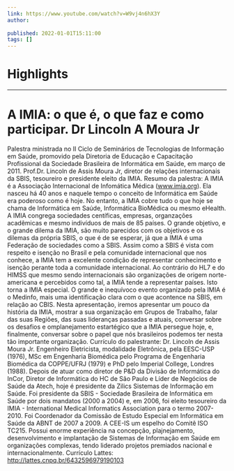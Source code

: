 ```yaml
---
link: https://www.youtube.com/watch?v=W9vj4n6hX3Y
author: 
   
published: 2022-01-01T15:11:00
tags: []
---
```

# Highlights


---
# A IMIA: o que é, o que faz e como participar. Dr Lincoln A Moura Jr
Palestra ministrada no II Ciclo de Seminários de Tecnologias de Informação em Saúde, promovido pela Diretoria de Educação e Capacitação Profissional da Sociedade Brasileira de Informática em Saúde, em março de 2011. Prof.Dr. Lincoln de Assis Moura Jr, diretor de relações internacionais da SBIS, tesoureiro e presidente eleito da IMIA. Resumo da palestra: A IMIA é a Associação Internacional de Infomática Médica (www.imia.org). Ela nasceu há 40 anos e naquele tempo o conceito de Informática em Saúde era poderoso como é hoje. No entanto, a IMIA cobre tudo o que hoje se chama de Informática em Saúde, Informática BioMédica ou mesmo eHealth. A IMIA congrega sociedades centíficas, empresas, organzações acadêmicas e mesmo indivíduos de mais de 85 países. O grande objetivo, e o grande dilema da IMIA, são muito parecidos com os objetivos e os dilemas da própria SBIS, o que é de se esperar, já que a IMIA é uma Federação de sociedades como a SBIS. Assim como a SBIS é vista com respeito e isenção no Brasil e pela comunidade internacional que nos conhece, a IMIA tem a excelente condição de representar conhecimento e isenção perante toda a comunidade internacional. Ao contrário do HL7 e do HIMSS que mesmo sendo internacionais são organizações de origem norte-americana e percebidos como tal, a IMIA tende a representar países. Isto torna a IMIA especial. O grande e inequívoco evento organizado pela IMIA é o Medinfo, mais uma identificação clara com o que acontence na SBIS, em relação ao CBIS. Nesta apresentação, iremos apresentar um pouco da história da IMIA, mostrar a sua organização em Grupos de Trabalho, falar das suas Regiões, das suas lideranças passadas e atuais, conversar sobre os desafios e omplanejamento estartégico que a IMIA persegue hoje, e, finalmente, conversar sobre o papel que nós brasileiros podemos ter nesta tão importante organização. Currículo do palestrante: Dr. Lincoln de Assis Moura Jr. Engenheiro Eletricista, modalidade Eletrônica, pela EESC-USP (1976), MSc em Engenharia Biomédica pelo Programa de Engenharia Biomédica da COPPE/UFRJ (1979) e PhD pelo Imperial College, Londres (1988). Depois de atuar como diretor de P&D da Divisão de Informática do InCor, Diretor de Informática do HC de São Paulo e Líder de Negócios de Saúde da Atech, hoje é presidente da Zilics Sistemas de Informação em Saúde. Foi presidente da SBIS - Sociedade Brasileira de Informática em Saúde por dois mandatos (2000 a 2004) e, em 2006, foi eleito tesoureiro da IMIA - International Medical Informatics Association para o termo 2007-2010. Foi Coordenador da Comissão de Estudo Especial em Informática em Saúde da ABNT de 2007 a 2009. A CEE-IS um espelho do Comitê ISO TC215. Possui enorme experiência na concepção, plajnejamento, desenvolvimento e implantação de Sistemas de Informação em Saúde em organizações complexas, tendo liderado projetos premiados nacional e internacionalmente. Currículo Lattes: http://lattes.cnpq.br/6432596979190103
